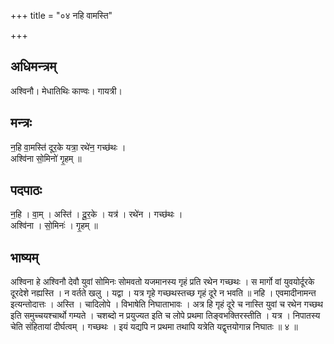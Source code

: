 +++
title = "०४ नहि वामस्ति"

+++
## अधिमन्त्रम्
अश्विनौ। मेधातिथिः काण्वः। गायत्री।

## मन्त्रः
न॒हि वा॒मस्ति॑ दूर॒के यत्रा॒ रथे॑न॒ गच्छ॑थः ।  
अश्वि॑ना सो॒मिनो॑ गृ॒हम् ॥

## पदपाठः
न॒हि । वा॒म् । अस्ति॑ । दू॒र॒के । यत्र॑ । रथे॑न । गच्छ॑थः ।  
अश्वि॑ना । सो॒मिनः॑ । गृ॒हम् ॥

## भाष्यम्
अश्विना हे अश्विनौ देवौ युवां सोमिनः सोमवतो यजमानस्य गृहं प्रति रथेन गच्छथः । स मार्गो वां युवयोर्दूरके दूरदेशे नह्यस्ति । न वर्तते खलु । यद्वा । यत्र गृहे गच्छथस्तच्छ गृहं दूरे न भवति ॥ नहि । एवमादीनामन्त इत्यन्तोदात्तः । अस्ति । चादिलोपे । विभाषेति निघाताभावः । अत्र हि गृहं दूरे च नास्ति युवां च रथेन गच्छथ इति समुच्चयश्चार्थो गम्यते । चशब्दो न प्रयुज्यत इति च लोपे प्रथमा तिङ्वभक्तिरस्तीति । यत्र । निपातस्य चेति संहितायां दीर्घत्वम् । गच्छथः । इयं यद्यपि न प्रथमा तथापि यत्रेति यद्वृत्तयोगान्न निघातः ॥ ४ ॥